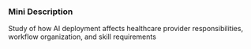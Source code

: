 ### Mini Description

Study of how AI deployment affects healthcare provider responsibilities, workflow organization, and skill requirements

